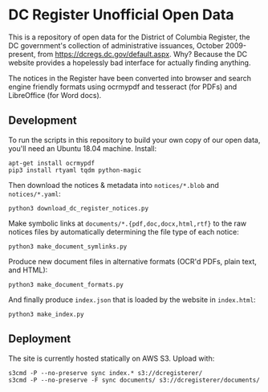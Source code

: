 DC Register Unofficial Open Data
================================

This is a repository of open data for the District of Columbia Register, the DC government's collection of administrative issuances, October 2009-present, from https://dcregs.dc.gov/default.aspx. Why? Because the DC website provides a hopelessly bad interface for actually finding anything.

The notices in the Register have been converted into browser and search engine friendly formats using ocrmypdf and tesseract (for PDFs) and LibreOffice (for Word docs).

Development
-----------

To run the scripts in this repository to build your own copy of our open data, you'll need an Ubuntu 18.04 machine. Install:

	apt-get install ocrmypdf
	pip3 install rtyaml tqdm python-magic

Then download the notices & metadata into `notices/*.blob` and `notices/*.yaml`:

	python3 download_dc_register_notices.py

Make symbolic links at `documents/*.{pdf,doc,docx,html,rtf}` to the raw notices files by automatically determining the file type of each notice:

	python3 make_document_symlinks.py

Produce new document files in alternative formats (OCR'd PDFs, plain text, and HTML):

	python3 make_document_formats.py

And finally produce `index.json` that is loaded by the website in `index.html`:

	python3 make_index.py

Deployment
----------

The site is currently hosted statically on AWS S3. Upload with:

	s3cmd -P --no-preserve sync index.* s3://dcregisterer/
	s3cmd -P --no-preserve -F sync documents/ s3://dcregisterer/documents/
